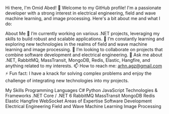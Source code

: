 Hi there, I'm Omid Abed! 👋
Welcome to my GitHub profile! I'm a passionate developer with a strong interest in electrical engineering, field and wave machine learning, and image processing. Here's a bit about me and what I do:

About Me
🔭 I’m currently working on various .NET projects, leveraging my skills to build robust and scalable applications.
🌱 I’m constantly learning and exploring new technologies in the realms of field and wave machine learning and image processing.
👯 I’m looking to collaborate on projects that combine software development and electrical engineering.
💬 Ask me about .NET, RabbitMQ, MassTransit, MongoDB, Redis, Elastic, Hangfire, and anything related to my interests.
📫 How to reach me: arhn.agz@gmail.com
⚡ Fun fact: I have a knack for solving complex problems and enjoy the challenge of integrating new technologies into my projects.

My Skills
Programming Languages
  C#
  Python
  JavaScript
Technologies & Frameworks
  .NET Core / .NET 6
  RabbitMQ
  MassTransit
  MongoDB
  Redis
  Elastic
  Hangfire
  WebSocket
Areas of Expertise
  Software Development
  Electrical Engineering
  Field and Wave Machine Learning
  Image Processing
